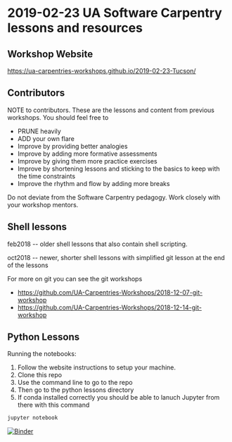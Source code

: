 # 2019-02-23 UA Software Carpentry lessons and resources

## Workshop Website

https://ua-carpentries-workshops.github.io/2019-02-23-Tucson/

## Contributors

NOTE to contributors. These are the lessons and content from previous workshops. You should feel free to

* PRUNE heavily
* ADD your own flare
* Improve by providing better analogies
* Improve by adding more formative assessments
* Improve by giving them more practice exercises
* Improve by shortening lessons and sticking to the basics to keep with the time constraints
* Improve the rhythm and flow by adding more breaks

Do not deviate from the Software Carpentry pedagogy. Work closely with your workshop mentors.

## Shell lessons

feb2018 -- older shell lessons that also contain shell scripting.

oct2018 -- newer, shorter shell lessons with simplified git lesson at the end of the lessons

For more on git you can see the git workshops

* https://github.com/UA-Carpentries-Workshops/2018-12-07-git-workshop
* https://github.com/UA-Carpentries-Workshops/2018-12-14-git-workshop

## Python Lessons

Running the notebooks:

1. Follow the website instructions to setup your machine.
2. Clone this repo
3. Use the command line to go to the repo
4. Then go to the python lessons directory
5. If conda installed correctly you should be able to lanuch Jupyter from there with this command

```bash
jupyter notebook
```

[![Binder](https://mybinder.org/badge_logo.svg)](https://mybinder.org/v2/gh/upendrak/2019-02-23-WorkshopResources/master)
